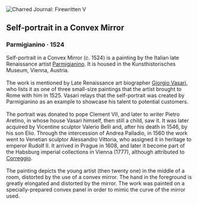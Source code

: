 <div class="artwork-of-the-day">
  <div class="container">
    <div class="img-wrapper">
      <img
        src="https://uploads5.wikiart.org/00129/images/parmigianino/self-portrait-in-a-convex-mirror.jpg!Large.jpg"
        alt="Charred Journal: Firewritten V" />
    </div>
    <div class="artwork-detail">
      <div class="artwork-origin"> 
        <h2 class="artwork-name">Self-portrait in a Convex Mirror</h2>
        <h3 class="artist">
          Parmigianino
                    ·  1524
        </h3>
      </div>
      <p class="description">
        <span class="artwork-description-text ng-binding" ng-bind-html="viewModel.ArtworkOfTheDay.Description | unsafe">Self-portrait in a Convex Mirror (c. 1524) is a painting by the Italian late Renaissance artist <a target="_blank" href="/en/parmigianino">Parmigianino</a>. It is housed in the Kunsthistorisches Museum, Vienna, Austria.
<br>
<br>The work is mentioned by Late Renaissance art biographer <a target="_blank" href="/en/giorgio-vasari">Giorgio Vasari</a>, who lists it as one of three small-size paintings that the artist brought to Rome with him in 1525. Vasari relays that the self-portrait was created by Parmigianino as an example to showcase his talent to potential customers.
<br>
<br>The portrait was donated to pope Clement VII, and later to writer Pietro Aretino, in whose house Vasari himself, then still a child, saw it. It was later acquired by Vicentine sculptor Valerio Belli and, after his death in 1546, by his son Elio. Through the intercession of Andrea Palladio, in 1560 the work went to Venetian sculptor Alessandro Vittoria, who assigned it in heritage to emperor Rudolf II. It arrived in Prague in 1608, and later it become part of the Habsburg imperial collections in Vienna (1777), although attributed to <a target="_blank" href="/en/correggio">Correggio</a>.
<br>
<br>The painting depicts the young artist (then twenty one) in the middle of a room, distorted by the use of a convex mirror. The hand in the foreground is greatly elongated and distorted by the mirror. The work was painted on a specially-prepared convex panel in order to mimic the curve of the mirror used.</span>
                        <div class="text-shadow-container" ng-show="showShadow" style=""></div>
      </p>
    </div>
  </div>

</div>
